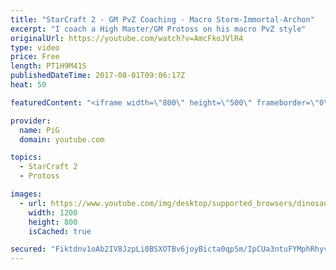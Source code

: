 ```yaml
---
title: "StarCraft 2 - GM PvZ Coaching - Macro Storm-Immortal-Archon"
excerpt: "I coach a High Master/GM Protoss on his macro PvZ style"
originalUrl: https://youtube.com/watch?v=AmcFkoJVlR4
type: video
price: Free
length: PT1H9M41S
publishedDateTime: 2017-08-01T09:06:17Z
heat: 50

featuredContent: "<iframe width=\"800\" height=\"500\" frameborder=\"0\" src=\"https://www.youtube.com/embed/AmcFkoJVlR4\" allow=\"accelerometer; autoplay; encrypted-media; gyroscope; picture-in-picture\" allowfullscreen></iframe>"

provider:
  name: PiG
  domain: youtube.com

topics:
  - StarCraft 2
  - Protoss

images:
  - url: https://www.youtube.com/img/desktop/supported_browsers/dinosaur.png
    width: 1200
    height: 800
    isCached: true

secured: "Fiktdnv1oAb2IV8JzpLi0BSXOTBv6joyBicta0qpSm/IpCUa3ntuFYMphRhyv1i/7/rRAgNp3S2R24TEBMC6tD2iVkBegMML/LOyycL55hFPiZz7HOoM3IuYQtkCseCDUzwLMZAvYZfeLwxlY0RfVni/DNbAY87cETEUNUnVZqHhSzTb9vGl2B72WInn5opQsuUPdL3gdEHu8mpTGqDxfPBffwI/EQf6LxmNDU14LOe2sCkqumQ2Yx0pooNqCQ01ZxqzZK/6RDNsguC52vwUZYc0jmNhHRwEnVH5b7OeYvNh76Ekt0DazoEu+sokmiAjRw2PDRS/tuB4G+oKvuLLXlGCO0KX3xkmeF9FNLykxlQrS9gbh1gcKqtoCPjPkWzNOJWaj39/ciASzvCR4Kh7Y5AMaHXJ+Dp3evi5aptFAQk=;xjdFlkUBUCVn8r+K5LY1aA=="
---
```


